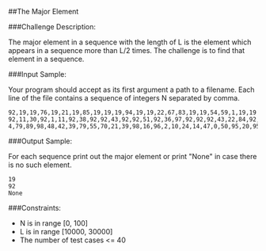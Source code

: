 ##The Major Element

###Challenge Description:

The major element in a sequence with the length of L is the element which appears in a sequence more than L/2 times. The challenge is to find that element in a sequence.

###Input Sample:

Your program should accept as its first argument a path to a filename. Each line of the file contains a sequence of integers N separated by comma.
```
92,19,19,76,19,21,19,85,19,19,19,94,19,19,22,67,83,19,19,54,59,1,19,19
92,11,30,92,1,11,92,38,92,92,43,92,92,51,92,36,97,92,92,92,43,22,84,92,92
4,79,89,98,48,42,39,79,55,70,21,39,98,16,96,2,10,24,14,47,0,50,95,20,95,48,50,12,42
```

###Output Sample:

For each sequence print out the major element or print "None" in case there is no such element.
```
19
92
None
```

###Constraints: 

* N is in range [0, 100] 
* L is in range [10000, 30000] 
* The number of test cases <= 40
